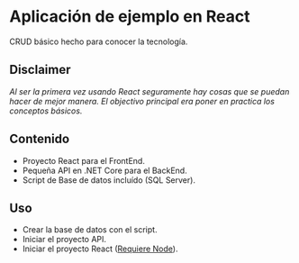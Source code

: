 # Aplicación de ejemplo en React

CRUD básico hecho para conocer la tecnología.

## Disclaimer
*Al ser la primera vez usando React seguramente hay cosas que se puedan hacer de mejor manera. El objectivo principal era poner en practica los conceptos básicos.*

## Contenido
- Proyecto React para el FrontEnd.
- Pequeña API en .NET Core para el BackEnd.
- Script de Base de datos incluído (SQL Server).

## Uso

- Crear la base de datos con el script.
- Iniciar el proyecto API.
- Iniciar el proyecto React ([Requiere Node](https://nodejs.org/es/)).
